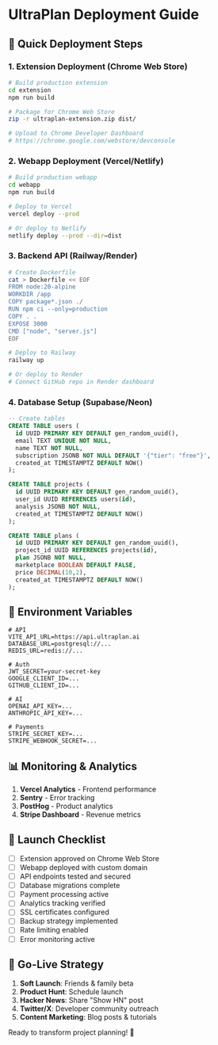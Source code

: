 # UltraPlan Deployment Guide

## 🚀 Quick Deployment Steps

### 1. Extension Deployment (Chrome Web Store)

```bash
# Build production extension
cd extension
npm run build

# Package for Chrome Web Store
zip -r ultraplan-extension.zip dist/

# Upload to Chrome Developer Dashboard
# https://chrome.google.com/webstore/devconsole
```

### 2. Webapp Deployment (Vercel/Netlify)

```bash
# Build production webapp
cd webapp
npm run build

# Deploy to Vercel
vercel deploy --prod

# Or deploy to Netlify
netlify deploy --prod --dir=dist
```

### 3. Backend API (Railway/Render)

```bash
# Create Dockerfile
cat > Dockerfile << EOF
FROM node:20-alpine
WORKDIR /app
COPY package*.json ./
RUN npm ci --only=production
COPY . .
EXPOSE 3000
CMD ["node", "server.js"]
EOF

# Deploy to Railway
railway up

# Or deploy to Render
# Connect GitHub repo in Render dashboard
```

### 4. Database Setup (Supabase/Neon)

```sql
-- Create tables
CREATE TABLE users (
  id UUID PRIMARY KEY DEFAULT gen_random_uuid(),
  email TEXT UNIQUE NOT NULL,
  name TEXT NOT NULL,
  subscription JSONB NOT NULL DEFAULT '{"tier": "free"}',
  created_at TIMESTAMPTZ DEFAULT NOW()
);

CREATE TABLE projects (
  id UUID PRIMARY KEY DEFAULT gen_random_uuid(),
  user_id UUID REFERENCES users(id),
  analysis JSONB NOT NULL,
  created_at TIMESTAMPTZ DEFAULT NOW()
);

CREATE TABLE plans (
  id UUID PRIMARY KEY DEFAULT gen_random_uuid(),
  project_id UUID REFERENCES projects(id),
  plan JSONB NOT NULL,
  marketplace BOOLEAN DEFAULT FALSE,
  price DECIMAL(10,2),
  created_at TIMESTAMPTZ DEFAULT NOW()
);
```

## 🔐 Environment Variables

```env
# API
VITE_API_URL=https://api.ultraplan.ai
DATABASE_URL=postgresql://...
REDIS_URL=redis://...

# Auth
JWT_SECRET=your-secret-key
GOOGLE_CLIENT_ID=...
GITHUB_CLIENT_ID=...

# AI
OPENAI_API_KEY=...
ANTHROPIC_API_KEY=...

# Payments
STRIPE_SECRET_KEY=...
STRIPE_WEBHOOK_SECRET=...
```

## 📊 Monitoring & Analytics

1. **Vercel Analytics** - Frontend performance
2. **Sentry** - Error tracking
3. **PostHog** - Product analytics
4. **Stripe Dashboard** - Revenue metrics

## 🚨 Launch Checklist

- [ ] Extension approved on Chrome Web Store
- [ ] Webapp deployed with custom domain
- [ ] API endpoints tested and secured
- [ ] Database migrations complete
- [ ] Payment processing active
- [ ] Analytics tracking verified
- [ ] SSL certificates configured
- [ ] Backup strategy implemented
- [ ] Rate limiting enabled
- [ ] Error monitoring active

## 🎯 Go-Live Strategy

1. **Soft Launch**: Friends & family beta
2. **Product Hunt**: Schedule launch
3. **Hacker News**: Share "Show HN" post
4. **Twitter/X**: Developer community outreach
5. **Content Marketing**: Blog posts & tutorials

Ready to transform project planning! 🚀